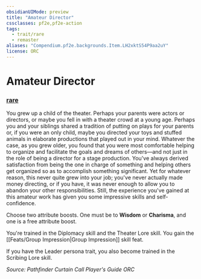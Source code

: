 ```yaml
---
obsidianUIMode: preview
title: "Amateur Director"
cssclasses: pf2e,pf2e-action
tags:
  - trait/rare
  - remaster
aliases: "Compendium.pf2e.backgrounds.Item.LH2xktS54P9aa2uY"
license: ORC
---
```

# Amateur Director

### [rare](rare "Rare Rarity Trait")






You grew up a child of the theater. Perhaps your parents were actors or directors, or maybe you fell in with a theater crowd at a young age. Perhaps you and your siblings shared a tradition of putting on plays for your parents or, if you were an only child, maybe you directed your toys and stuffed animals in elaborate productions that played out in your mind. Whatever the case, as you grew older, you found that you were most comfortable helping to organize and facilitate the goals and dreams of others—and not just in the role of being a director for a stage production. You've always derived satisfaction from being the one in charge of something and helping others get organized so as to accomplish something significant. Yet for whatever reason, this never quite grew into your job; you've never actually made money directing, or if you have, it was never enough to allow you to abandon your other responsibilities. Still, the experience you've gained at this amateur work has given you some impressive skills and self-confidence.

Choose two attribute boosts. One must be to **Wisdom** or **Charisma**, and one is a free attribute boost.

You're trained in the Diplomacy skill and the Theater Lore skill. You gain the [[Feats/Group Impression|Group Impression]] skill feat.

If you have the Leader persona trait, you also become trained in the Scribing Lore skill.

*Source: Pathfinder Curtain Call Player's Guide*
*ORC*